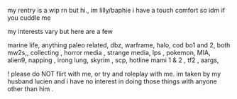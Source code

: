 my rentry is a wip rn but hi., im lilly/baphie
i have a touch comfort so idm if you cuddle me

my interests vary but here are a few

marine life, anything paleo related, dbz, warframe, halo, cod bo1 and 2, both mw2s,, collecting , horror media , strange media, lps , pokemon, MIA, alien9, napping , irong lung, skyrim , scp, hotline mami 1 & 2 , tf2 , aargs,


! please do NOT flirt with me, or try and roleplay with me. im taken by my husband lucien and i have no interest in doing those things with anyone other than him .






























































